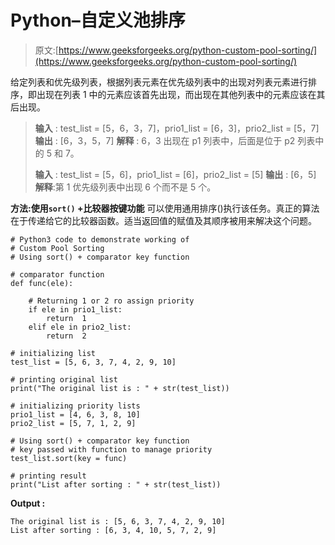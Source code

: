 # Python–自定义池排序

> 原文:[https://www.geeksforgeeks.org/python-custom-pool-sorting/](https://www.geeksforgeeks.org/python-custom-pool-sorting/)

给定列表和优先级列表，根据列表元素在优先级列表中的出现对列表元素进行排序，即出现在列表 1 中的元素应该首先出现，而出现在其他列表中的元素应该在其后出现。

> **输入** : test_list = [5，6，3，7]，prio1_list = [6，3]，prio2_list = [5，7]
> **输出** : [6，3，5，7]
> **解释** : 6，3 出现在 p1 列表中，后面是位于 p2 列表中的 5 和 7。
> 
> **输入** : test_list = [5，6]，prio1_list = [6]，prio2_list = [5]
> **输出** : [6，5]
> **解释**:第 1 优先级列表中出现 6 个而不是 5 个。

**方法:使用`sort()` +比较器按键功能**
可以使用通用排序()执行该任务。真正的算法在于传递给它的比较器函数。适当返回值的赋值及其顺序被用来解决这个问题。

```
# Python3 code to demonstrate working of 
# Custom Pool Sorting
# Using sort() + comparator key function

# comparator function
def func(ele):

    # Returning 1 or 2 ro assign priority
    if ele in prio1_list:
        return  1
    elif ele in prio2_list:
        return  2

# initializing list
test_list = [5, 6, 3, 7, 4, 2, 9, 10] 

# printing original list
print("The original list is : " + str(test_list))

# initializing priority lists
prio1_list = [4, 6, 3, 8, 10]
prio2_list = [5, 7, 1, 2, 9]

# Using sort() + comparator key function
# key passed with function to manage priority
test_list.sort(key = func)

# printing result 
print("List after sorting : " + str(test_list))
```

**Output :**

```
The original list is : [5, 6, 3, 7, 4, 2, 9, 10]
List after sorting : [6, 3, 4, 10, 5, 7, 2, 9]

```